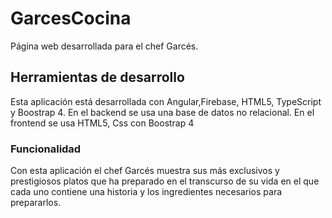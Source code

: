 # GarcesCocina
Página web desarrollada para el chef Garcés.

## Herramientas de desarrollo
Esta aplicación está desarrollada con Angular,Firebase, HTML5, TypeScript y Boostrap 4. En el backend se usa una base de datos no relacional. En el frontend se usa HTML5, Css con Boostrap 4

### Funcionalidad
Con esta aplicación el chef Garcés muestra sus más exclusivos y prestigiosos platos que ha preparado en el transcurso de su vida en el que cada uno contiene una historia y los ingredientes necesarios para prepararlos.
